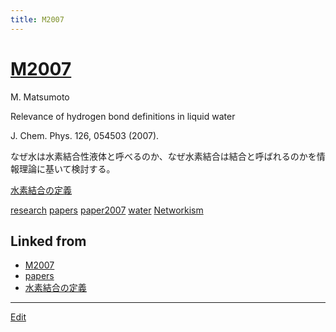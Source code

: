 ```yaml
---
title: M2007
---
```

# [M2007](/M2007)

M. Matsumoto

Relevance of hydrogen bond definitions in liquid water

J. Chem. Phys. 126, 054503 (2007).



なぜ水は水素結合性液体と呼べるのか、なぜ水素結合は結合と呼ばれるのかを情報理論に基いて検討する。

[水素結合の定義](/水素結合の定義)

[research](/research) [papers](/papers) [paper2007](/paper2007) [water](/water) [Networkism](/Networkism)





## Linked from

* [M2007](/M2007)
* [papers](/papers)
* [水素結合の定義](/水素結合の定義)


----

[Edit](https://github.com/vitroid/vitroid.github.io/edit/master/MD/M2007.md)

